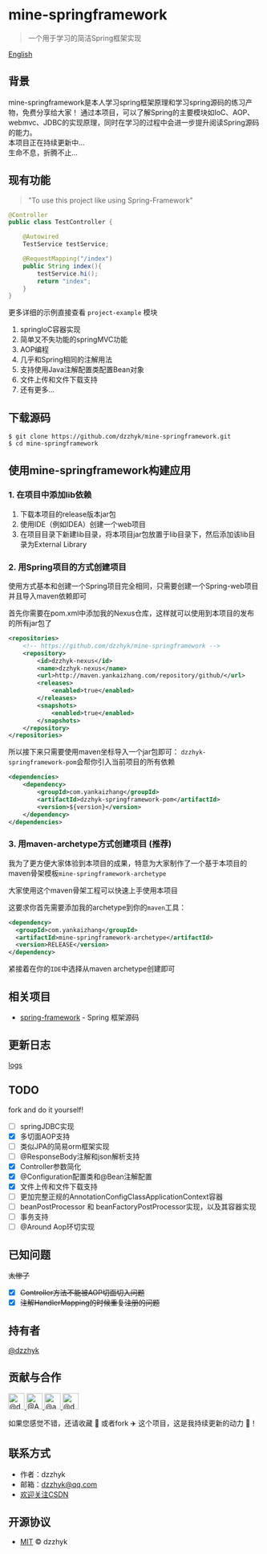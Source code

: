 # mine-springframework

> 一个用于学习的简洁Spring框架实现

[English](./README.md)

## 背景

mine-springframework是本人学习spring框架原理和学习spring源码的练习产物，免费分享给大家！
通过本项目，可以了解Spring的主要模块如IoC、AOP、webmvc、JDBC的实现原理，同时在学习的过程中会进一步提升阅读Spring源码的能力。  
本项目正在持续更新中...  
生命不息，折腾不止...

## 现有功能

> "To use this project like using Spring-Framework"

```java
@Controller
public class TestController {

    @Autowired
    TestService testService;

    @RequestMapping("/index")
    public String index(){
        testService.hi();
        return "index";
    }
}
```

更多详细的示例直接查看 `project-example` 模块

1. springIoC容器实现
2. 简单又不失功能的springMVC功能
3. AOP编程
4. 几乎和Spring相同的注解用法
5. 支持使用Java注解配置类配置Bean对象
6. 文件上传和文件下载支持
7. 还有更多...

## 下载源码

```shell script
$ git clone https://github.com/dzzhyk/mine-springframework.git
$ cd mine-springframework
```

## 使用mine-springframework构建应用

### 1. 在项目中添加lib依赖

1. 下载本项目的release版本jar包
2. 使用IDE（例如IDEA）创建一个web项目
3. 在项目目录下新建lib目录，将本项目jar包放置于lib目录下，然后添加该lib目录为External Library

### 2. 用Spring项目的方式创建项目

使用方式基本和创建一个Spring项目完全相同，只需要创建一个Spring-web项目并且导入maven依赖即可

首先你需要在pom.xml中添加我的Nexus仓库，这样就可以使用到本项目的发布的所有jar包了

```xml
<repositories>
    <!-- https://github.com/dzzhyk/mine-springframework -->
    <repository>
        <id>dzzhyk-nexus</id>
        <name>dzzhyk-nexus</name>
        <url>http://maven.yankaizhang.com/repository/github/</url>
        <releases>
            <enabled>true</enabled>
        </releases>
        <snapshots>
            <enabled>true</enabled>
        </snapshots>
    </repository>
</repositories>
```

所以接下来只需要使用maven坐标导入一个jar包即可：
`dzzhyk-springframework-pom`会帮你引入当前项目的所有依赖

```xml
<dependencies>
    <dependency>
        <groupId>com.yankaizhang</groupId>
        <artifactId>dzzhyk-springframework-pom</artifactId>
        <version>${version}</version>
    </dependency>
</dependencies>
```


### 3. 用maven-archetype方式创建项目 (推荐)

我为了更方便大家体验到本项目的成果，特意为大家制作了一个基于本项目的maven骨架模板`mine-springframework-archetype`

大家使用这个maven骨架工程可以快速上手使用本项目

这要求你首先需要添加我的archetype到你的`maven`工具：

```xml
<dependency>
  <groupId>com.yankaizhang</groupId>
  <artifactId>mine-springframework-archetype</artifactId>
  <version>RELEASE</version>
</dependency>
```

紧接着在你的`IDE`中选择从maven archetype创建即可

## 相关项目

- [spring-framework](https://github.com/spring-projects/spring-framework) - Spring 框架源码

## 更新日志
[logs](./UPDATE.md)

## TODO
fork and do it yourself!

- [ ] springJDBC实现
- [x] 多切面AOP支持
- [ ] 类似JPA的简易orm框架实现
- [ ] @ResponseBody注解和json解析支持
- [x] Controller参数简化
- [x] @Configuration配置类和@Bean注解配置
- [x] 文件上传和文件下载支持
- [ ] 更加完整正规的AnnotationConfigClassApplicationContext容器
- [ ] beanPostProcessor 和 beanFactoryPostProcessor实现，以及其容器实现
- [ ] 事务支持
- [ ] @Around Aop环切实现

## 已知问题
~~太惨了~~
- [x] ~~Controller方法不能被AOP切面切入问题~~
- [x] ~~注解HandlerMapping的时候重复注册的问题~~

## 持有者

[@dzzhyk](https://github.com/dzzhyk)

## 贡献与合作

<a href="https://github.com/dzzhyk">
    <img class="d-block avatar-user" src="https://avatars0.githubusercontent.com/u/36625372?s=64&amp;v=4" width="32" height="32" alt="@dzzhyk">
</a>
<a href="https://github.com/Amber-coder">
      <img class="d-block avatar-user" src="https://avatars0.githubusercontent.com/u/54784449?s=64&amp;v=4" width="32" height="32" alt="@Amber-coder">
</a>
<a href="https://github.com/adiaoer">
      <img class="d-block avatar-user" src="https://avatars1.githubusercontent.com/u/30997087?s=64&amp;v=4" width="32" height="32" alt="@adiaoer">
</a>
<a href="https://github.com/daydreamofscience">
      <img class="d-block avatar-user" src="https://avatars3.githubusercontent.com/u/73294057?s=64&amp;v=4" width="32" height="32" alt="@daydreamofscience">
</a>

如果您感觉不错，还请收藏 🌟 或者fork ✈️ 这个项目，这是我持续更新的动力 💪！

## 联系方式

- 作者：dzzhyk
- 邮箱：dzzhyk@qq.com
- [欢迎关注CSDN](https://dzzhyk.blog.csdn.net/)

## 开源协议

- [MIT](./LICENSE) © dzzhyk